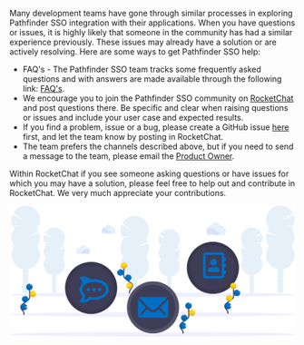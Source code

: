 Many development teams have gone through similar processes in exploring Pathfinder SSO integration with their applications. When you have questions or issues, it is highly likely that someone in the community has had a similar experience previously. These issues may already have a solution or are actively resolving. Here are some ways to get Pathfinder SSO help:
- FAQ's - The Pathfinder SSO team tracks some frequently asked questions and with answers are made available through the following link: [FAQ's](https://github.com/bcgov/sso-keycloak/discussions/categories/gold-q-a).
- We encourage you to join the Pathfinder SSO community on [RocketChat](https://chat.developer.gov.bc.ca/channel/sso) and post questions there. Be specific and clear when raising questions or issues and include your user case and expected results.
- If you find a problem, issue or a bug, please create a GitHub issue [here](https://github.com/bcgov/sso-keycloak/discussions/new?category=q-a) first, and let the team know by posting in RocketChat.
- The team prefers the channels described above, but if you need to send a message to the team, please email the <a href="mailto:bcgov.sso@gov.bc.ca">Product Owner</a>.

Within RocketChat if you see someone asking questions or have issues for which you may have a solution, please feel free to help out and contribute in RocketChat. We very much appreciate your contributions.

![Blobs in Forest](./img/blobs-in-forest.png)
